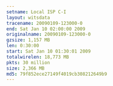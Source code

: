 ```yaml
---
setname: Local ISP C-I
layout: witsdata
tracename: 20090109-123000-0
end: Sat Jan 10 02:00:00 2009
originalname: 20090109-123000-0
gzsize: 1,157 MB
len: 0:30:00
start: Sat Jan 10 01:30:01 2009
totalwirelen: 18,773 MB
pkts: 30 million
size: 2,366 MB
md5: 79f852ece27149f4019cb308212649b9
---
```

